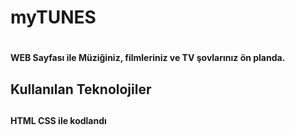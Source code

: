 <h1> myTUNES <h1>
<h4> WEB Sayfası ile Müziğiniz, filmleriniz ve TV şovlarınız ön planda.<h4>
<h2> Kullanılan Teknolojiler <h2>
<h4> HTML CSS ile kodlandı <h4>
